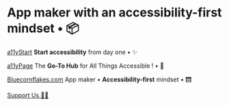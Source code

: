 # App maker with an accessibility-first mindset • 📦


[a11yStart](https://www.a11ystart.blue/)
**Start accessibility** from day one • ✨

[a11yPage](http://www.a11yPage.blue/)
The **Go-To Hub** for All Things Accessible !   •  📄 

[Bluecornflakes.com](http://www.bluecornflakes.com/)
App maker • **Accessibility-first** mindset • 🛗 

[Support Us 🏋️‍♀️](https://donate.stripe.com/5kA16tezw3OgeKk144)
